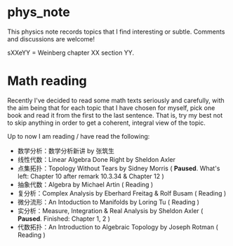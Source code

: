 # phys_note

This physics note records topics that I find interesting or subtle. Comments and discussions are welcome!

sXXeYY = Weinberg chapter XX section YY.



# Math reading

Recently I've decided to read some math texts seriously and carefully, with the aim being that for each topic that I have chosen for myself, pick one book and read it from the first to the last sentence. That is, try my best not to skip anything in order to get a coherent, integral view of the topic.

Up to now I am reading / have read the following:

+ 数学分析：数学分析新讲 by 张筑生
+ 线性代数：Linear Algebra Done Right by Sheldon Axler
+ 点集拓扑：Topology Without Tears by Sidney Morris ( **Paused**. What's left: Chapter 10 after remark 10.3.34 & Chapter 12 )
+ 抽象代数：Algebra by Michael Artin ( Reading )
+ 复分析：Complex Analysis by Eberhard Freitag & Rolf Busam ( Reading )
+ 微分流形：An Intoduction to Manifolds by Loring Tu ( Reading )
+ 实分析：Measure, Integration & Real Analysis by Sheldon Axler ( **Paused**. Finished: Chapter 1, 2 )
+ 代数拓扑：An Introduction to Algebraic Topology by Joseph Rotman ( Reading )
